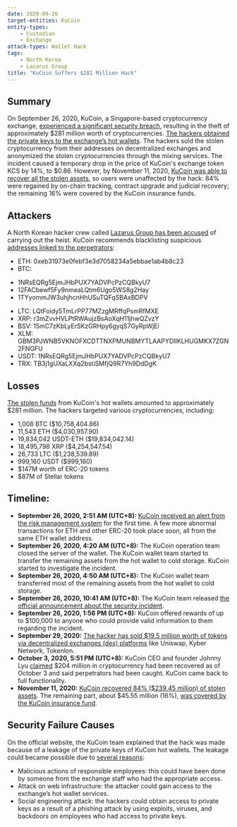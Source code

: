 ```yaml
---
date: 2020-09-26
target-entities: KuCoin
entity-types:
    - Custodian
    - Exchange
attack-types: Wallet Hack
tags:
    - North Korea
    - Lazarus Group
title: "KuCoin Suffers $281 Million Hack"
---
```


## Summary

On September 26, 2020, KuCoin, a Singapore-based cryptocurrency exchange, [experienced a significant security breach](https://www.kucoin.com/ru/news/en-kucoin-security-incident-update), resulting in the theft of approximately $281 million worth of cryptocurrencies. [The hackers obtained the private keys to the exchange’s hot wallets](https://www.coindesk.com/markets/2020/09/26/over-280m-drained-in-kucoin-crypto-exchange-hack/). The hackers sold the stolen cryptocurrency from their addresses on decentralized exchanges and anonymized the stolen cryptocurrencies through the mixing services. The incident caused a temporary drop in the price of KuCoin's exchange token KCS by 14%, to $0.86. However, by November 11, 2020, [KuCoin was able to recover all the stolen assets](https://cointelegraph.com/news/kucoin-ceo-says-insurance-covered-16-of-losses-from-285m-hack-in-2020), so users were unaffected by the hack: 84% were regained by on-chain tracking, contract upgrade and judicial recovery; the remaining 16% were covered by the KuCoin insurance funds.

## Attackers

A North Korean hacker crew called [Lazarus Group has been accused](https://www.forbes.com/sites/thomasbrewster/2021/02/09/north-korean-hackers-accused-of-biggest-cryptocurrency-theft-of-2020-their-heists-are-now-worth-175-billion/?sh=754242db5b0b) of carrying out the heist. KuCoin recommends blacklisting suspicious [addresses linked to the perpetrators](https://www.kucoin.com/ru/news/en-the-latest-updates-about-the-kucoin-security-incident):
* ETH: 0xeb31973e0febf3e3d7058234a5ebbae1ab4b8c23
* BTC:
- 1NRsEQRg5EjmJHbPUX7YADVPcPzCQBkyU7
- 12FACbewf5Fy9nmeaLQtm6Ugo5WS8g2Hay
- 1TYyommJW3uhjhcnHhUSuTQFqSBAxBDPV
* LTC: LQtFoidy5TmLrPP77MZzgMRffqPsmRfMXE
* XRP: r3mZvvHVLPtRWAujzBsAoXqH11jhwQZvzY
* BSV: 15mC7zKbLyErSKzGRHpy6gyqS7GyRpWjEi
* XLM: GBM3PJWNB5VKNOFXCDTTNXPMUNBMYTLAAPYDIIKLHUGMKX7ZGN2FNGFU
* USDT: 1NRsEQRg5EjmJHbPUX7YADVPcPzCQBkyU7
* TRX: TB3j1gUXaLXXq2bstiSMfjQ9R7Yh9DdDgK

## Losses

[The stolen funds](https://blog.chainalysis.com/reports/kucoin-hack-2020-defi-uniswap/) from KuCoin's hot wallets amounted to approximately $281 million. The hackers targeted various cryptocurrencies, including:
* 1,008 BTC ($10,758,404.86)
* 11,543 ETH ($4,030,957.90)
* 19,834,042 USDT-ETH ($19,834,042.14)
* 18,495,798 XRP ($4,254,547.54)
* 26,733 LTC ($1,238,539.89)
* 999,160 USDT ($999,160)
* $147M worth of ERC-20 tokens
* $87M of Stellar tokens 

## Timeline:

- **September 26, 2020, 2:51 AM (UTC+8):** [KuCoin received an alert from the risk management system](https://www.kucoin.com/ru/news/en-kucoin-ceo-livestream-recap-latest-updates-about-security-incident) for the first time.  A few more abnormal transactions for ETH and other ERC-20 took place soon, all from the same ETH wallet address. 
- **September 26, 2020, 4:20 AM (UTC+8):** The KuCoin operation team closed the server of the wallet. The KuCoin wallet team started to transfer the remaining assets from the hot wallet to cold storage. KuCoin started to investigate the incident.
- **September 26, 2020, 4:50 AM (UTC+8):** The KuCoin wallet team transferred most of the remaining assets from the hot wallet to cold storage.
- **September 26, 2020, 10:41 AM (UTC+8):** The KuCoin team released [the official announcement about the security incident](https://www.kucoin.com/ru/news/en-kucoin-security-incident-update).
- **September 26, 2020, 1:56 PM (UTC+8):** KuCoin offered rewards of up to $100,000 to anyone who could provide valid information to them regarding the incident.
- **September 29, 2020:** [The hacker has sold $19.5 million worth of tokens via decentralized exchanges (dex) platforms](https://www.elliptic.co/blog/kucoin-thief-sells-out-millions-in-crypto-tokens-on-decentralized-exchanges) like Uniswap, Kyber Network, Tokenlon.
- **October 3, 2020, 5:51 PM (UTC+8):** KuCoin CEO and founder Johnny Lyu [claimed](https://twitter.com/lyu_johnny/status/1312359615091277824) $204 million in cryptocurrency had been recovered as of October 3 and said perpetrators had been caught. KuCoin came back to full functionality.
- **November 11, 2020:** [KuCoin recovered 84% ($239.45 million) of stolen assets](https://cointelegraph.com/news/kucoin-recovered-84-of-stolen-crypto-after-280m-hack-says-co-founder). The remaining part, about $45.55 million (16%), [was covered by the KuCoin insurance fund](https://www.kucoin.com/ru/news/en-a-letter-from-kucoin-ceo-2020-2021-and-beyond).

## Security Failure Causes

On the official website, the KuCoin team explained that the hack was made because of a leakage of the private keys of KuCoin hot wallets. The leakage could became possible due to [several reasons](https://hacken.io/insights/kucoin-september-2020-hack-hacken-research/):
* Malicious actions of responsible employees: this could have been done by someone from the exchange staff who had the appropriate access.
* Attack on web infrastructure: the attacker could gain access to the exchange’s hot wallet services. 
* Social engineering attack: the hackers could obtain access to private keys as a result of a phishing attack by using exploits, viruses, and backdoors on employees who had access to private keys.